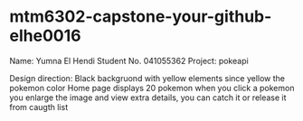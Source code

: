 # mtm6302-capstone-your-github-elhe0016

Name: Yumna El Hendi
Student No. 041055362
Project: pokeapi

Design direction:
Black backgruond with yellow elements since yellow the pokemon color
Home page displays 20 pokemon 
when you click a pokemon you enlarge the image and view extra details, you can catch it or release it from caugth list